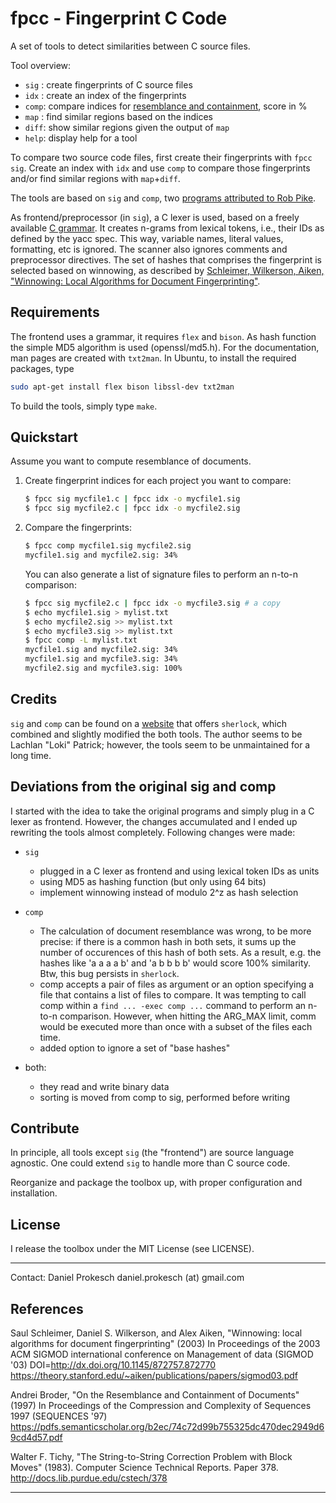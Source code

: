 
fpcc - Fingerprint C Code
=========================

A set of tools to detect similarities between C source files.

Tool overview:

* `sig` : create fingerprints of C source files
* `idx` : create an index of the fingerprints
* `comp`: compare indices for [resemblance and containment][4], score in %
* `map` : find similar regions based on the indices
* `diff`: show similar regions given the output of `map`
* `help`: display help for a tool



To compare two source code files, first create their fingerprints with
`fpcc sig`.  Create an index with `idx` and  use `comp` to compare those
fingerprints and/or find similar regions with `map`+`diff`.


The tools are based on `sig` and `comp`, two [programs attributed to Rob
Pike][1].

As frontend/preprocessor (in `sig`), a C lexer is used, based on a freely
available [C grammar][2].  It creates n-grams from lexical tokens, i.e., their
IDs as defined by the yacc spec. This way, variable names, literal values,
formatting, etc is ignored. The scanner also ignores comments and preprocessor
directives.  The set of hashes that comprises the fingerprint is selected based
on winnowing, as described by [Schleimer, Wilkerson, Aiken, "Winnowing: Local
Algorithms for Document Fingerprinting"][3].


Requirements
------------

The frontend uses a grammar, it requires `flex` and `bison`.
As hash function the simple MD5 algorithm is used (openssl/md5.h).
For the documentation, man pages are created with `txt2man`.
In Ubuntu, to install the required packages, type
```bash
sudo apt-get install flex bison libssl-dev txt2man
```
To build the tools, simply type `make`.


Quickstart
----------

Assume you want to compute resemblance of documents.

1. Create fingerprint indices for each project you want to compare:
   ```bash
   $ fpcc sig mycfile1.c | fpcc idx -o mycfile1.sig
   $ fpcc sig mycfile2.c | fpcc idx -o mycfile2.sig
   ```
2. Compare the fingerprints:
   ```bash
   $ fpcc comp mycfile1.sig mycfile2.sig
   mycfile1.sig and mycfile2.sig: 34%
   ```
   You can also generate a list of signature files to perform an n-to-n
   comparison:
   ```bash
   $ fpcc sig mycfile2.c | fpcc idx -o mycfile3.sig # a copy
   $ echo mycfile1.sig > mylist.txt
   $ echo mycfile2.sig >> mylist.txt
   $ echo mycfile3.sig >> mylist.txt
   $ fpcc comp -L mylist.txt
   mycfile1.sig and mycfile2.sig: 34%
   mycfile1.sig and mycfile3.sig: 34%
   mycfile2.sig and mycfile3.sig: 100%
   ```


Credits
-------

`sig` and `comp` can be found on a [website][1] that offers `sherlock`,
which combined and slightly modified the both tools.
The author seems to be Lachlan "Loki" Patrick; however, the tools seem to be
unmaintained for a long time.



Deviations from the original sig and comp
-----------------------------------------

I started with the idea to take the original programs and simply plug in
a C lexer as frontend. However, the changes accumulated and I ended up
rewriting the tools almost completely.
Following changes were made:

* `sig`
  - plugged in a C lexer as frontend and using lexical token IDs as units
  - using MD5 as hashing function (but only using 64 bits)
  - implement winnowing instead of modulo 2^z as hash selection

* `comp`
  - The calculation of document resemblance was wrong, to be more precise: if
    there is a common hash in both sets, it sums up the number of occurences of
    this hash of both sets.  As a result, e.g. the hashes like 'a a a a b' and
    'a b b b b' would score 100% similarity. Btw, this bug persists in
    `sherlock`.
  - comp accepts a pair of files as argument or an option specifying a file
    that contains a list of files to compare. It was tempting to call comp
    within a `find ... -exec comp ...` command to perform an n-to-n comparison.
    However, when hitting the ARG_MAX limit, comm would be executed more than
    once with a subset of the files each time.
  - added option to ignore a set of "base hashes"

* both:
  - they read and write binary data
  - sorting is moved from comp to sig, performed before writing


Contribute
----------

In principle, all tools except `sig` (the "frontend") are source language
agnostic.  One could extend `sig` to handle more than C source code.

Reorganize and package the toolbox up, with proper configuration and
installation.


License
-------

I release the toolbox under the MIT License (see LICENSE).

---

Contact: Daniel Prokesch
  daniel.prokesch (at) gmail.com


References
----------

Saul Schleimer, Daniel S. Wilkerson, and Alex Aiken,
"Winnowing: local algorithms for document fingerprinting" (2003)
In Proceedings of the 2003 ACM SIGMOD international conference on Management
of data (SIGMOD '03)
DOI=http://dx.doi.org/10.1145/872757.872770
https://theory.stanford.edu/~aiken/publications/papers/sigmod03.pdf

Andrei Broder,
"On the Resemblance and Containment of Documents" (1997)
In Proceedings of the Compression and Complexity of Sequences 1997
(SEQUENCES '97)
https://pdfs.semanticscholar.org/b2ec/74c72d99b755325dc470dec2949d69cd4d57.pdf


Walter F. Tichy,
"The String-to-String Correction Problem with Block Moves" (1983).
Computer Science Technical Reports. Paper 378.
http://docs.lib.purdue.edu/cstech/378


---

[1]: http://www.cs.usyd.edu.au/~scilect/sherlock/
[2]: http://www.quut.com/c/ANSI-C-grammar-l-2011.html
[3]: https://theory.stanford.edu/~aiken/publications/papers/sigmod03.pdf
[4]: https://pdfs.semanticscholar.org/b2ec/74c72d99b755325dc470dec2949d69cd4d57.pdf
